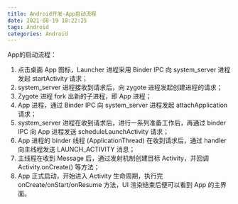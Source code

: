 ```yaml
---
title: Android开发-App启动流程
date: 2021-08-19 18:22:25
tags: Android
categories: Android
---
```


App的启动流程：

1. 点击桌面 App 图标，Launcher 进程采用 Binder IPC 向 system_server 进程发起 startActivity 请求；
2. system_server 进程接收到请求后，向 zygote 进程发起创建进程的请求；
3. Zygote 进程 fork 出新的子进程，即 App 进程；
4. App 进程，通过 Binder IPC 向 system_server 进程发起 attachApplication 请求；
5. system_server 进程在收到请求后，进行一系列准备工作后，再通过 binder IPC 向 App 进程发送 scheduleLaunchActivity 请求；
6. App 进程的 binder 线程 (ApplicationThread) 在收到请求后，通过 handler 向主线程发送 LAUNCH_ACTIVITY 消息；
7. 主线程在收到 Message 后，通过发射机制创建目标 Activity，并回调 Activity.onCreate() 等方法；
8. App 正式启动，开始进入 Activity 生命周期，执行完 onCreate/onStart/onResume 方法，UI 渲染结束后便可以看到 App 的主界面。
